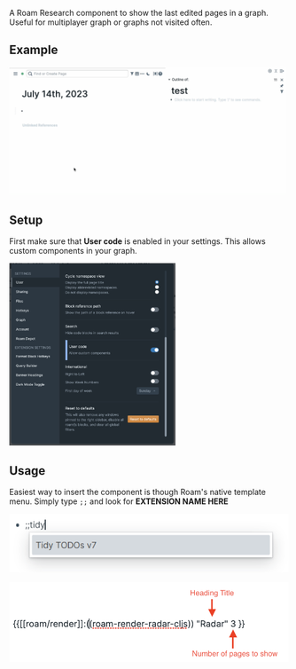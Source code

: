 A Roam Research component to show the last edited pages in a graph. Useful for multiplayer graph or graphs not visited often.

## Example 
<img src="https://github.com/8bitgentleman/roam-depot-graph-radar/raw/main/example.gif" width="500"></img>

## Setup 
First make sure that __User code__ is enabled in your settings. This allows custom components in your graph.

<img src="https://github.com/8bitgentleman/roam-depot-tidy-todos/raw/main/settings.png" width="300"></img>

## Usage
Easiest way to insert the component is though Roam's native template menu. Simply type `;;` and look for __EXTENSION NAME HERE__

<img src="https://github.com/8bitgentleman/roam-depot-tidy-todos/raw/main/template.png" max-width="400"></img>

<img src="https://github.com/8bitgentleman/roam-depot-graph-radar/raw/main/explainer.png" max-width="400"></img>

